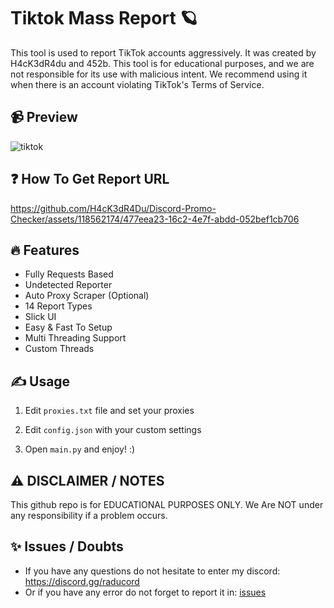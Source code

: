 # Tiktok Mass Report 🪐
This tool is used to report TikTok accounts aggressively. It was created by H4cK3dR4du and 452b. This tool is for educational purposes, and we are not responsible for its use with malicious intent. We recommend using it when there is an account violating TikTok's Terms of Service.

## 📹 Preview

![tiktok](https://github.com/H4cK3dR4Du/Discord-Promo-Checker/assets/118562174/11aa5993-8873-4eb6-8fbb-c630b85b3df0)

## ❓ How To Get Report URL

https://github.com/H4cK3dR4Du/Discord-Promo-Checker/assets/118562174/477eea23-16c2-4e7f-abdd-052bef1cb706

## 🔥 Features
- Fully Requests Based
- Undetected Reporter
- Auto Proxy Scraper (Optional)
- 14 Report Types
- Slick UI
- Easy & Fast To Setup
- Multi Threading Support
- Custom Threads

## ✍️ Usage
1. Edit `proxies.txt` file and set your proxies
   
2. Edit `config.json` with your custom settings

3. Open `main.py` and enjoy! :)

## ⚠️ DISCLAIMER / NOTES
This github repo is for EDUCATIONAL PURPOSES ONLY. We Are NOT under any responsibility if a problem occurs.

## ✨ Issues / Doubts

- If you have any questions do not hesitate to enter my discord: https://discord.gg/raducord
- Or if you have any error do not forget to report it in: [issues](https://github.com/H4cK3dR4Du/Tiktok-Account-Massreport/issues/new)
